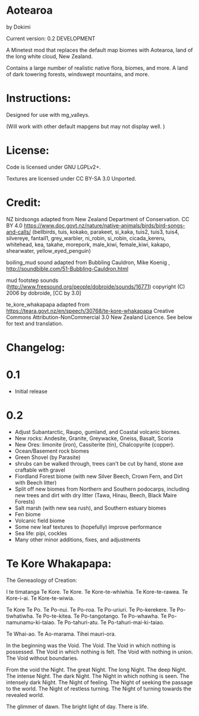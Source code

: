 # Aotearoa
by Dokimi

Current version: 0.2 DEVELOPMENT


A Minetest mod that replaces the default map biomes with Aotearoa, land of the long white cloud, New Zealand.

Contains a large number of realistic native flora, biomes, and more. A land of dark towering forests, windswept mountains, and more.


# Instructions:
Designed for use with mg_valleys.

(Will work with other default mapgens but may not display well. )


# License:

Code is licensed under GNU LGPLv2+.

Textures are licensed under CC BY-SA 3.0 Unported.

# Credit:
NZ birdsongs adapted from New Zealand Department of Conservation. CC BY 4.0
https://www.doc.govt.nz/nature/native-animals/birds/bird-songs-and-calls/
(bellbirds, tuis, kokako, parakeet, si_kaka, tuis2, tuis3, tuis4, silvereye, fantail1, grey_warbler, ni_robin, si_robin, cicada_kereru, whitehead, kea, takahe, morepork, male_kiwi, female_kiwi, kakapo, shearwater, yellow_eyed_penguin)

boiling_mud sound adapted from Bubbling Cauldron, Mike Koenig , http://soundbible.com/51-Bubbling-Cauldron.html

mud footstep sounds (http://www.freesound.org/people/dobroide/sounds/16771) copyright (C) 2006 by dobroide, [CC by 3.0]

te_kore_whakapapa adapted from https://teara.govt.nz/en/speech/30768/te-kore-whakapapa  Creative Commons Attribution-NonCommercial 3.0 New Zealand Licence. See below for text and translation.

# Changelog:

# 0.1
- Initial release

# 0.2
- Adjust Subantarctic, Raupo, gumland, and Coastal volcanic biomes.
- New rocks: Andesite, Granite, Greywacke, Gneiss, Basalt, Scoria
- New Ores: limonite (iron), Cassiterite (tin), Chalcopyrite (copper).
- Ocean/Basement rock biomes
- Green Shovel (by Parasite)
- shrubs can be walked through, trees can't be cut by hand, stone axe craftable with gravel
- Fiordland Forest biome (with new Silver Beech, Crown Fern, and Dirt with Beech litter)
- Split off new biomes from Northern and Southern podocarps, including new trees and dirt with dry litter (Tawa, Hinau, Beech, Black Maire Forests)
- Salt marsh (with new sea rush), and Southern estuary biomes
- Fen biome
- Volcanic field biome
- Some new leaf textures to (hopefully) improve performance
- Sea life: pipi, cockles
- Many other minor additions, fixes, and adjustments



# Te Kore Whakapapa:
The Geneaology of Creation:

I te timatanga Te Kore.
Te Kore.
Te Kore-te-whiwhia.
Te Kore-te-rawea.
Te Kore-i-ai.
Te Kore-te-wiwia.

Te Kore Te Po.
Te Po-nui.
Te Po-roa.
Te Po-uriuri.
Te Po-kerekere.
Te Po-tiwhatiwha.
Te Po-te-kitea.
Te Po-tangotango.
Te Po-whawha.
Te Po-namunamu-ki-taiao.
Te Po-tahuri-atu.
Te Po-tahuri-mai-ki-taiao.

Te Whai-ao.
Te Ao-marama.
Tihei mauri-ora.


In the beginning was the Void.
The Void.
The Void in which nothing is possessed.
The Void in which nothing is felt.
The Void with nothing in union.
The Void without boundaries.

From the void the Night.
The great Night.
The long Night.
The deep Night.
The intense Night.
The dark Night.
The Night in which nothing is seen.
The intensely dark Night.
The Night of feeling.
The Night of seeking the passage to the world.
The Night of restless turning.
The Night of turning towards the revealed world.

The glimmer of dawn.
The bright light of day.
There is life.




